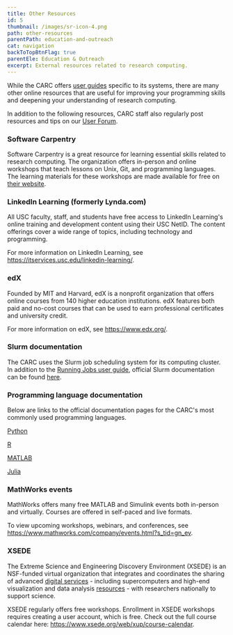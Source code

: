 ```yaml
---
title: Other Resources
id: 5
thumbnail: /images/sr-icon-4.png
path: other-resources
parentPath: education-and-outreach
cat: navigation
backToTopBtnFlag: true
parentEle: Education & Outreach
excerpt: External resources related to research computing.
---
```


While the CARC offers [user guides](/user-information/user-guides) specific to its systems, there are many other online resources that are useful for improving your programming skills and deepening your understanding of research computing.

In addition to the following resources, CARC staff also regularly post resources and tips on our [User Forum](https://hpc-discourse.usc.edu/).

### Software Carpentry

Software Carpentry is a great resource for learning essential skills related to research computing. The organization offers in-person and online workshops that teach lessons on Unix, Git, and programming languages. The learning materials for these workshops are made available for free on [their website](https://software-carpentry.org/).

### LinkedIn Learning (formerly Lynda.com)

All USC faculty, staff, and students have free access to LinkedIn Learning's online training and development content using their USC NetID. The content offerings cover a wide range of topics, including technology and programming.

For more information on LinkedIn Learning, see https://itservices.usc.edu/linkedin-learning/.

### edX

Founded by MIT and Harvard, edX is a nonprofit organization that offers online courses from 140 higher education institutions. edX features both paid and no-cost courses that can be used to earn professional certificates and university credit.

For more information on edX, see https://www.edx.org/.

### Slurm documentation

The CARC uses the Slurm job scheduling system for its computing cluster. In addition to the [Running Jobs user guide](/user-information/user-guides/high-performance-computing/running-jobs), official Slurm documentation can be found [here](https://slurm.schedmd.com/documentation.html).

### Programming language documentation

Below are links to the official documentation pages for the CARC's most commonly used programming languages.

[Python](https://www.python.org/doc/)

[R](https://cran.r-project.org/manuals.html)

[MATLAB](https://www.mathworks.com/help/matlab/getting-started-with-matlab.html)

[Julia](https://docs.julialang.org/en/v1/)

### MathWorks events

MathWorks offers many free MATLAB and Simulink events both in-person and virtually. Courses are offered in self-paced and live formats.

To view upcoming workshops, webinars, and conferences, see https://www.mathworks.com/company/events.html?s_tid=gn_ev.

### XSEDE

The Extreme Science and Engineering Discovery Environment (XSEDE) is an NSF-funded virtual organization that integrates and coordinates the sharing of advanced [digital services](https://www.xsede.org/web/site/ecosystem/services) - including supercomputers and high-end visualization and data analysis [resources](https://www.xsede.org/web/site/ecosystem/resources) - with researchers nationally to support science.

XSEDE regularly offers free workshops. Enrollment in XSEDE workshops requires creating a user account, which is free. Check out the full course calendar here: https://www.xsede.org/web/xup/course-calendar.
